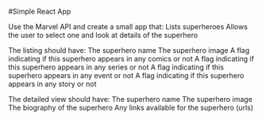 #Simple React App

Use the Marvel API and create a small app that:
Lists superheroes
Allows the user to select one and look at details of the superhero

The listing should have:
The superhero name
The superhero image
A flag indicating if this superhero appears in any comics or not
A flag indicating if this superhero appears in any series or not
A flag indicating if this superhero appears in any event or not
A flag indicating if this superhero appears in any story or not

The detailed view should have:
The superhero name
The superhero image
The biography of the superhero
Any links available for the superhero (urls)

